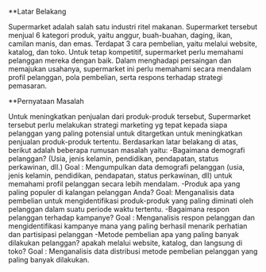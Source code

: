 **Latar Belakang
  
  Supermarket adalah salah satu industri ritel makanan. Supermarket tersebut menjual 6 kategori produk, yaitu anggur, buah-buahan, daging, ikan, camilan manis, dan emas. 
Terdapat 3 cara pembelian, yaitu melalui website, katalog, dan toko. Untuk tetap kompetitif, supermarket perlu memahami pelanggan mereka dengan baik.
Dalam menghadapi persaingan dan memajukan usahanya, supermarket ini perlu memahami secara mendalam profil pelanggan, pola pembelian, serta respons terhadap strategi pemasaran.

**Pernyataan Masalah

  Untuk meningkatkan penjualan dari produk-produk tersebut, Supermarket tersebut perlu melakukan strategi marketing yg tepat kepada siapa pelanggan yang paling potensial untuk ditargetkan untuk meningkatkan penjualan produk-produk tertentu. 
Berdasarkan latar belakang di atas, berikut adalah beberapa rumusan masalah yaitu:
-Bagaimana demografi pelanggan? (Usia, jenis kelamin, pendidikan, pendapatan, status perkawinan, dll.) 
Goal : Mengumpulkan data demografi pelanggan (usia, jenis kelamin, pendidikan, pendapatan, status perkawinan, dll) untuk memahami profil pelanggan secara lebih mendalam. 
-Produk apa yang paling populer di kalangan pelanggan Anda? 
Goal: Menganalisis data pembelian untuk mengidentifikasi produk-produk yang paling diminati oleh pelanggan dalam suatu periode waktu tertentu.
-Bagaimana respon pelanggan terhadap kampanye? Goal : Menganalisis respon pelanggan dan mengidentifikasi kampanye mana yang paling berhasil menarik perhatian dan partisipasi pelanggan 
-Metode pembelian apa yang paling banyak dilakukan pelanggan? apakah melalui website, katalog, dan langsung di toko? 
Goal : Menganalisis data distribusi metode pembelian pelanggan yang paling banyak dilakukan.
